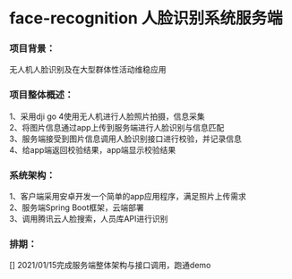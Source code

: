 # face-recognition 人脸识别系统服务端

### 项目背景：
无人机人脸识别及在大型群体性活动维稳应用

### 项目整体概述：
1、采用dji go 4使用无人机进行人脸照片拍摄，信息采集    
2、将图片信息通过app上传到服务端进行人脸识别与信息匹配  
3、服务端接受到图片信息调用人脸识别接口进行校验，并记录信息  
4、给app端返回校验结果，app端显示校验结果  

### 系统架构：
1、客户端采用安卓开发一个简单的app应用程序，满足照片上传需求  
2、服务端Spring Boot框架，云端部署  
3、调用腾讯云人脸搜索，人员库API进行识别  


### 排期：
[] 2021/01/15完成服务端整体架构与接口调用，跑通demo



